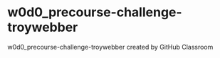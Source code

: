 # w0d0_precourse-challenge-troywebber
w0d0_precourse-challenge-troywebber created by GitHub Classroom
